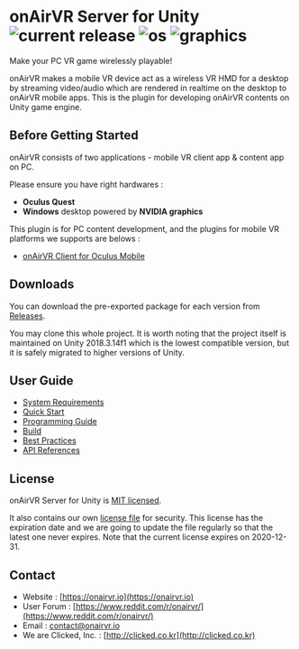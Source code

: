 # onAirVR Server for Unity ![current release](https://img.shields.io/github/release/onairvr/onairvr-server-for-unity.svg) ![os](https://img.shields.io/badge/os-Windows-blue.svg) ![graphics](https://img.shields.io/badge/graphics-NVIDIA-green.svg)

Make your PC VR game wirelessly playable!

onAirVR makes a mobile VR device act as a wireless VR HMD for a desktop by streaming video/audio which are rendered in realtime on the desktop to onAirVR mobile apps. This is the plugin for developing onAirVR contents on Unity game engine.



## Before Getting Started

onAirVR consists of two applications - mobile VR client app & content app on PC. 

Please ensure you have right hardwares :

* **Oculus Quest**
* **Windows** desktop powered by **NVIDIA graphics**

This plugin is for PC content development, and the plugins for mobile VR platforms we supports are belows :

- [onAirVR Client for Oculus Mobile](https://github.com/onairvr/onairvr-client-for-oculus-mobile)




## Downloads

You can download the pre-exported package for each version from [Releases](https://github.com/onairvr/onairvr-server-for-unity/releases).

You may clone this whole project. It is worth noting that the project itself is maintained on Unity 2018.3.14f1 which is the lowest compatible version, but it is safely migrated to higher versions of Unity.



## User Guide

* [System Requirements](https://github.com/onairvr/onairvr-server-for-unity/wiki/System-Requirements)
* [Quick Start](https://github.com/onairvr/onairvr-server-for-unity/wiki/Quick-Start)
* [Programming Guide](https://github.com/onairvr/onairvr-server-for-unity/wiki/Programming-Guide)
* [Build](https://github.com/onairvr/onairvr-server-for-unity/wiki/Build)
* [Best Practices](https://github.com/onairvr/onairvr-server-for-unity/wiki/Best-Practices)
* [API References](https://github.com/onairvr/onairvr-server-for-unity/wiki/API-References)



## License

onAirVR Server for Unity is [MIT licensed](https://github.com/onairvr/onairvr-server-for-unity/blob/master/LICENSE).

It also contains our own [license file](https://github.com/onairvr/onairvr-server-for-unity/blob/master/Assets/onAirVR/Server/Editor/Misc/onairvr.license) for security. This license has the expiration date and we are going to update the file regularly so that the latest one never expires. Note that the current license expires on 2020-12-31.


## Contact

* Website : [https://onairvr.io](https://onairvr.io)
* User Forum : [https://www.reddit.com/r/onairvr/](https://www.reddit.com/r/onairvr/)
* Email : [contact@onairvr.io](mailto:contact@onairvr.io)
* We are Clicked, Inc. : [http://clicked.co.kr](http://clicked.co.kr)

